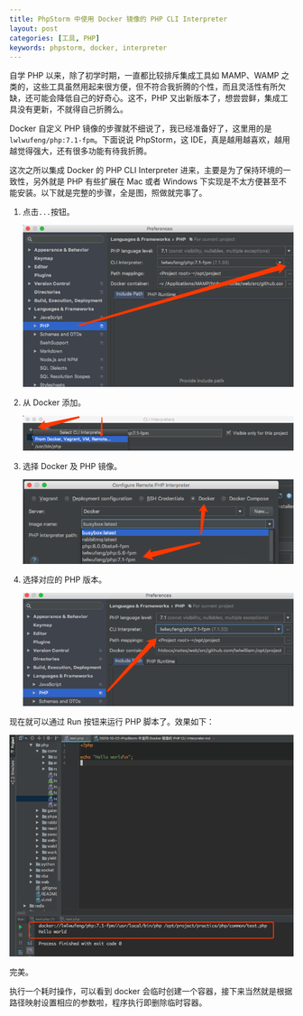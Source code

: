 ```yaml
---
title: PhpStorm 中使用 Docker 镜像的 PHP CLI Interpreter
layout: post
categories: [工具, PHP]
keywords: phpstorm, docker, interpreter
---
```


自学 PHP 以来，除了初学时期，一直都比较排斥集成工具如 MAMP、WAMP 之类的，这些工具虽然用起来很方便，但不符合我折腾的个性，而且灵活性有所欠缺，还可能会降低自己的好奇心。这不，PHP 又出新版本了，想尝尝鲜，集成工具没有更新，不就得自己折腾么。

Docker 自定义 PHP 镜像的步骤就不细说了，我已经准备好了，这里用的是`lwlwufeng/php:7.1-fpm`。下面说说 PhpStorm，这 IDE，真是越用越喜欢，越用越觉得强大，还有很多功能有待我折腾。

这次之所以集成 Docker 的 PHP CLI Interpreter 进来，主要是为了保持环境的一致性，另外就是 PHP 有些扩展在 Mac 或者 Windows 下实现是不太方便甚至不能安装。以下就是完整的步骤，全是图，照做就完事了。

1.  点击`...`按钮。

    ![...](/assets/images/2020/1022/WX20201022-121356.png)

2.  从 Docker 添加。

    ![添加](/assets/images/2020/1022/WX20201022-121513.png)

3.  选择 Docker 及 PHP 镜像。

    ![镜像](/assets/images/2020/1022/WX20201022-121554.png)

4.  选择对应的 PHP 版本。

    ![PHP版本](/assets/images/2020/1022/WX20201022-121755.png)

现在就可以通过 Run 按钮来运行 PHP 脚本了。效果如下：

![效果](/assets/images/2020/1022/WX20201022-154421.png)

完美。

执行一个耗时操作，可以看到 docker 会临时创建一个容器，接下来当然就是根据路径映射设置相应的参数啦，程序执行即删除临时容器。
